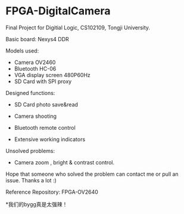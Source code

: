 # FPGA-DigitalCamera
Final Project for Digitial Logic, CS102109, Tongji University.

Basic board: Nexys4 DDR

Models used:

- Camera OV2460
- Bluetooth HC-06
- VGA display screen 480P60Hz
- SD Card with SPI proxy

Designed functions:

- SD Card photo save&read
- Camera shooting

- Bluetooth remote control
- Extensive working indicators

Unsolved problems:

- Camera zoom , bright & contrast control.

Hope that someone who solved the problem can contact me or pull an issue. Thanks a lot :)

Reference Repository: <a herf="https://github.com/lllbbbyyy/FPGA-OV2640">FPGA-OV2640 </a>

*我们的bygg真是太强辣！



